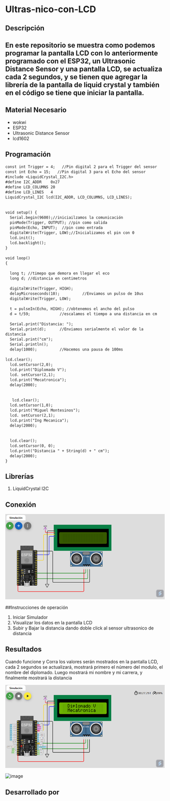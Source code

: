 # Ultras-nico-con-LCD

## Descripción
## En este repositorio se muestra como  podemos programar la pantalla LCD con lo anteriormente programado con el ESP32, un Ultrasonic Distance Sensor y una pantalla LCD, se actualiza cada 2 segundos, y se tienen que agregar la librería de la pantalla de liquid crystal y también en el código se tiene que iniciar la pantalla. 
## Material Necesario
- wokwi
- ESP32 
- Ultrasonic Distance Sensor
- lcd1602
## Programación
```
const int Trigger = 4;   //Pin digital 2 para el Trigger del sensor
const int Echo = 15;   //Pin digital 3 para el Echo del sensor
#include <LiquidCrystal_I2C.h>
#define I2C_ADDR    0x27
#define LCD_COLUMNS 20
#define LCD_LINES   4
LiquidCrystal_I2C lcd(I2C_ADDR, LCD_COLUMNS, LCD_LINES);


void setup() {
  Serial.begin(9600);//iniciailzamos la comunicación
  pinMode(Trigger, OUTPUT); //pin como salida
  pinMode(Echo, INPUT);  //pin como entrada
  digitalWrite(Trigger, LOW);//Inicializamos el pin con 0
  lcd.init();
  lcd.backlight();
}

void loop()
{

  long t; //timepo que demora en llegar el eco
  long d; //distancia en centimetros

  digitalWrite(Trigger, HIGH);
  delayMicroseconds(10);          //Enviamos un pulso de 10us
  digitalWrite(Trigger, LOW);
  
  t = pulseIn(Echo, HIGH); //obtenemos el ancho del pulso
  d = t/59;             //escalamos el tiempo a una distancia en cm
  
  Serial.print("Distancia: ");
  Serial.print(d);      //Enviamos serialmente el valor de la distancia
  Serial.print("cm");
  Serial.println();
  delay(1000);          //Hacemos una pausa de 100ms

lcd.clear();
  lcd.setCursor(2,0);
  lcd.print("Diplomado V");
  lcd. setCursor(2,1);
  lcd.print("Mecatronica");
  delay(2000);
  

   lcd.clear();
  lcd.setCursor(1,0);
  lcd.print("Miguel Montesinos");
  lcd. setCursor(2,1);
  lcd.print("Ing Mecanica");
  delay(2000);

  
  lcd.clear();
  lcd.setCursor(0, 0);
  lcd.print("Distancia " + String(d) + " cm");
  delay(2000);
}
 ```
## Librerías

1. LiquidCrystal I2C

## Conexión

![image](https://github.com/MiguelMontesinos/Ultras-nico-con-LCD/blob/main/Captura%20de%20pantalla%202024-12-12%20201325.png?raw=true)


##Instrucciones de operación 

1. Iniciar Simulador
2. Visualizar los datos en la pantalla LCD
3. Subir y Bajar la distancia dando doble click al sensor ultrasonico de distancia

## Resultados

Cuando funcione y Corra los valores serán mostrados en la pantalla LCD, cada 2 segundos se actualizará, mostrará primero el número del modulo, el nombre del diplomado. Luego mostrará mi nombre y mi carrera, y finalmente mostrará la distancia

![image](https://github.com/MiguelMontesinos/Ultras-nico-con-LCD/blob/main/Captura%20de%20pantalla%202024-12-12%20201118.png?raw=true)

![image](https://github.com/user-attachments/assets/16781783-f086-41c9-b172-6589de403d4d)


## Desarrollado por
